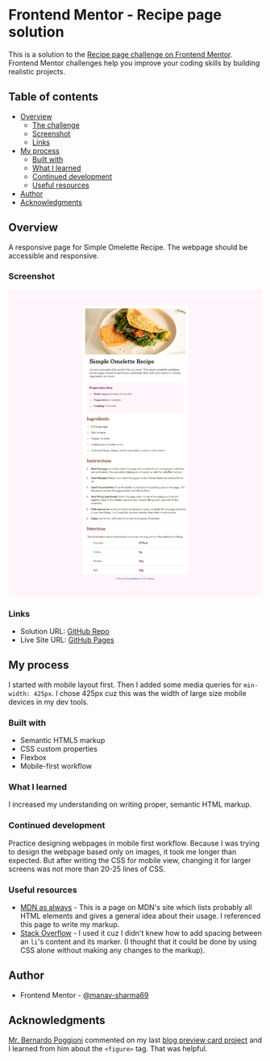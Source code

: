 # Frontend Mentor - Recipe page solution

This is a solution to the [Recipe page challenge on Frontend Mentor](https://www.frontendmentor.io/challenges/recipe-page-KiTsR8QQKm). Frontend Mentor challenges help you improve your coding skills by building realistic projects. 

## Table of contents

- [Overview](#overview)
  - [The challenge](#the-challenge)
  - [Screenshot](#screenshot)
  - [Links](#links)
- [My process](#my-process)
  - [Built with](#built-with)
  - [What I learned](#what-i-learned)
  - [Continued development](#continued-development)
  - [Useful resources](#useful-resources)
- [Author](#author)
- [Acknowledgments](#acknowledgments)

## Overview

A responsive page for Simple Omelette Recipe. The webpage should be accessible and responsive.

### Screenshot

![Desktop View](./assets/images/desktop-view.png)

### Links

- Solution URL: [GitHub Repo](https://github.com/manav-sharma69/frontend-mentor-projects/tree/main/recipe-page-main)
- Live Site URL: [GitHub Pages](https://manav-sharma69.github.io/frontend-mentor-projects/recipe-page-main/index.html)

## My process
I started with mobile layout first. Then I added some media queries for `min-width: 425px`. I chose 425px cuz this was the width of large size mobile devices in my dev tools.

### Built with

- Semantic HTML5 markup
- CSS custom properties
- Flexbox
- Mobile-first workflow

### What I learned

I increased my understanding on writing proper, semantic HTML markup. 

### Continued development

Practice designing webpages in mobile first workflow. Because I was trying to design the webpage based only on images, it took me longer than expected. But after writing the CSS for mobile view, changing it for larger screens was not more than 20-25 lines of CSS.

### Useful resources

- [MDN as always](https://developer.mozilla.org/en-US/docs/Web/HTML/Element) - This is a page on MDN's site which lists probably all HTML elements and gives a general idea about their usage. I referenced this page to write my markup.
- [Stack Overflow](https://stackoverflow.com/questions/4373046/css-control-space-between-bullet-and-li) - I used it cuz I didn't knew how to add spacing between an `li`'s content and its marker. (I thought that it could be done by using CSS alone without making any changes to the markup).

## Author

- Frontend Mentor - [@manav-sharma69](https://www.frontendmentor.io/profile/manav-sharma69)

## Acknowledgments

[Mr. Bernardo Poggioni](https://github.com/R3ygoski) commented on my last [blog preview card project](https://github.com/manav-sharma69/frontend-mentor-projects/tree/main/blog-preview-card-main) and I learned from him about the `<figure>` tag. That was helpful.
